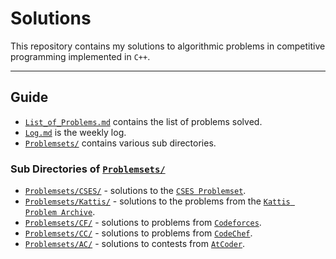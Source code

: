 # Solutions 
This repository contains my solutions to algorithmic problems in competitive programming implemented in `C++`.

---

## Guide
- [`List_of_Problems.md`](./List_of_Problems.md) contains the list of problems solved.
- [`Log.md`](./Log.md) is the weekly log.
- [`Problemsets/`](/Problemsets/) contains various sub directories. 

### Sub Directories of [`Problemsets/`](/Problemsets/)
- [`Problemsets/CSES/`](/Problemsets/CSES/) - solutions to the [`CSES Problemset`](https://cses.fi/problemset/).
- [`Problemsets/Kattis/`](/Problemsets/Kattis/) - solutions to the problems from the [`Kattis Problem Archive`](https://open.kattis.com/).
- [`Problemsets/CF/`](/Problemsets/CF/) - solutions to problems from [`Codeforces`](https://codeforces.com/).
- [`Problemsets/CC/`](/Problemsets/codechef.com/) - solutions to problems from [`CodeChef`](https://www.codeChef.com/).
- [`Problemsets/AC/`](/Problemsets/AC/) - solutions to contests from [`AtCoder`](https://atcoder.jp/).
